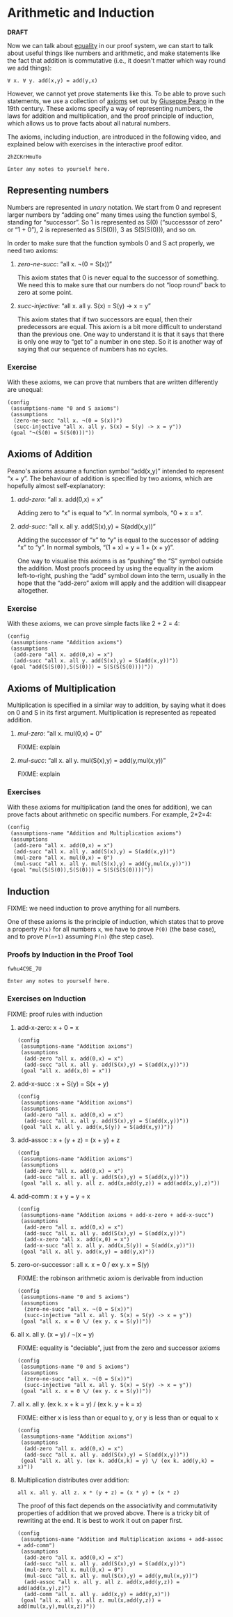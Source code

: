 # Arithmetic and Induction

**DRAFT**

Now we can talk about [equality](equality.html) in our proof system, we can start to talk about useful things like numbers and arithmetic, and make statements like the fact that addition is commutative (i.e., it doesn't matter which way round we add things):

```formula
∀ x. ∀ y. add(x,y) = add(y,x)
```

However, we cannot yet prove statements like this. To be able to prove such statements, we use a collection of [axioms](https://en.wikipedia.org/wiki/Peano_axioms) set out by [Giuseppe Peano](https://en.wikipedia.org/wiki/Giuseppe_Peano) in the 19th century. These axioms specify a way of representing numbers, the laws for addition and multiplication, and the proof principle of induction, which allows us to prove facts about all natural numbers.

The axioms, including induction, are introduced in the following video, and explained below with exercises in the interactive proof editor.

```youtube
2hZCKrHmuTo
```

```textbox {id=induction-note1}
Enter any notes to yourself here.
```

## Representing numbers

Numbers are represented in *unary* notation. We start from 0 and represent larger numbers by “adding one” many times using the function symbol S, standing for “successor”. So 1 is represented as S(0) (“successsor of zero” or “1 + 0”), 2 is represented as S(S(0)), 3 as S(S(S(0))), and so on.

In order to make sure that the function symbols 0 and S act properly, we need two axioms:

1. *zero-ne-succ*: “all x. ¬(0 = S(x))”

   This axiom states that 0 is never equal to the successor of something. We need this to make sure that our numbers do not “loop round” back to zero at some point.

2. *succ-injective*: “all x. all y. S(x) = S(y) → x = y”

   This axiom states that if two successors are equal, then their predecessors are equal. This axiom is a bit more difficult to understand than the previous one. One way to understand it is that it says that there is only one way to “get to” a number in one step. So it is another way of saying that our sequence of numbers has no cycles.

### Exercise

With these axioms, we can prove that numbers that are written differently are unequal:

```focused-nd {id=arith-proof-repr1}
(config
 (assumptions-name "0 and S axioms")
 (assumptions
  (zero-ne-succ "all x. ¬(0 = S(x))")
  (succ-injective "all x. all y. S(x) = S(y) -> x = y"))
 (goal "¬(S(0) = S(S(0)))"))
```

## Axioms of Addition

Peano's axioms assume a function symbol “add(x,y)” intended to represent “x + y”. The behaviour of addition is specified by two axioms, which are hopefully almost self-explanatory:

1. *add-zero*: “all x. add(0,x) = x”

   Adding zero to “x” is equal to “x”. In normal symbols, “0 + x = x”.

2. *add-succ*: “all x. all y. add(S(x),y) = S(add(x,y))”

   Adding the successor of “x” to “y” is equal to the successor of adding “x” to “y”. In normal symbols, “(1 + x) + y = 1 + (x + y)”.

   One way to visualise this axioms is as “pushing” the “S” symbol outside the addition. Most proofs proceed by using the equality in the axiom left-to-right, pushing the “add” symbol down into the term, usually in the hope that the “add-zero” axiom will apply and the addition will disappear altogether.

### Exercise

With these axioms, we can prove simple facts like 2 + 2 = 4:
```focused-nd {id=arith-proof-add1}
(config
 (assumptions-name "Addition axioms")
 (assumptions
  (add-zero "all x. add(0,x) = x")
  (add-succ "all x. all y. add(S(x),y) = S(add(x,y))"))
 (goal "add(S(S(0)),S(S(0))) = S(S(S(S(0))))"))
```

## Axioms of Multiplication

Multiplication is specified in a similar way to addition, by saying what it does on 0 and S in its first argument. Multiplication is represented as repeated addition.

1. *mul-zero*: “all x. mul(0,x) = 0”

   FIXME: explain

2. *mul-succ*: “all x. all y. mul(S(x),y) = add(y,mul(x,y))”

   FIXME: explain

### Exercises

With these axioms for multiplication (and the ones for addition), we can prove facts about arithmetic on specific numbers. For example, 2*2=4:

```focused-nd {id=arith-proof-mul1}
(config
 (assumptions-name "Addition and Multiplication axioms")
 (assumptions
  (add-zero "all x. add(0,x) = x")
  (add-succ "all x. all y. add(S(x),y) = S(add(x,y))")
  (mul-zero "all x. mul(0,x) = 0")
  (mul-succ "all x. all y. mul(S(x),y) = add(y,mul(x,y))"))
 (goal "mul(S(S(0)),S(S(0))) = S(S(S(S(0))))"))
```

## Induction

FIXME: we need induction to prove anything for all numbers.

One of these axioms is the principle of induction, which states that to prove a property `P(x)` for all numbers `x`, we have to prove `P(0)` (the base case), and to prove `P(n+1)` assuming `P(n)` (the step case).

### Proofs by Induction in the Proof Tool

```youtube
fwhu4C9E_7U
```

```textbox {id=induction-note2}
Enter any notes to yourself here.
```

### Exercises on Induction

FIXME: proof rules with induction

1. add-x-zero: x + 0 = x

   ```focused-nd {id=arith-proof-ind1}
   (config
    (assumptions-name "Addition axioms")
	(assumptions
	 (add-zero "all x. add(0,x) = x")
	 (add-succ "all x. all y. add(S(x),y) = S(add(x,y))"))
    (goal "all x. add(x,0) = x"))
   ```

2. add-x-succ : x + S(y) = S(x + y)

   ```focused-nd {id=arith-proof-ind2}
   (config
    (assumptions-name "Addition axioms")
	(assumptions
	 (add-zero "all x. add(0,x) = x")
	 (add-succ "all x. all y. add(S(x),y) = S(add(x,y))"))
    (goal "all x. all y. add(x,S(y)) = S(add(x,y))"))
   ```

3. add-assoc : x + (y + z) = (x + y) + z

   ```focused-nd {id=arith-proof-ind3}
   (config
    (assumptions-name "Addition axioms")
	(assumptions
	 (add-zero "all x. add(0,x) = x")
	 (add-succ "all x. all y. add(S(x),y) = S(add(x,y))"))
    (goal "all x. all y. all z. add(x,add(y,z)) = add(add(x,y),z)"))
   ```

4. add-comm : x + y = y + x

   ```focused-nd {id=arith-proof-ind4}
   (config
    (assumptions-name "Addition axioms + add-x-zero + add-x-succ")
	(assumptions
	 (add-zero "all x. add(0,x) = x")
	 (add-succ "all x. all y. add(S(x),y) = S(add(x,y))")
	 (add-x-zero "all x. add(x,0) = x")
	 (add-x-succ "all x. all y. add(x,S(y)) = S(add(x,y))"))
    (goal "all x. all y. add(x,y) = add(y,x)"))
   ```

5. zero-or-successor : all x. x = 0 \/ ex y. x = S(y)

   FIXME: the robinson arithmetic axiom is derivable from induction

   ```focused-nd {id=arith-proof-ind5}
   (config
    (assumptions-name "0 and S axioms")
    (assumptions
     (zero-ne-succ "all x. ¬(0 = S(x))")
     (succ-injective "all x. all y. S(x) = S(y) -> x = y"))
    (goal "all x. x = 0 \/ (ex y. x = S(y))"))
   ```

6. all x. all y. (x = y) \/ ¬(x = y)

   FIXME: equality is "deciable", just from the zero and successor axioms

   ```focused-nd {id=arith-proof-ind6}
   (config
    (assumptions-name "0 and S axioms")
    (assumptions
     (zero-ne-succ "all x. ¬(0 = S(x))")
     (succ-injective "all x. all y. S(x) = S(y) -> x = y"))
    (goal "all x. x = 0 \/ (ex y. x = S(y))"))
   ```


7. all x. all y. (ex k. x + k = y) \/ (ex k. y + k = x)

   FIXME: either x is less than or equal to y, or y is less than or equal to x

   ```focused-nd {id=arith-proof-ind7}
   (config
    (assumptions-name "Addition axioms")
	(assumptions
	 (add-zero "all x. add(0,x) = x")
	 (add-succ "all x. all y. add(S(x),y) = S(add(x,y))"))
    (goal "all x. all y. (ex k. add(x,k) = y) \/ (ex k. add(y,k) = x)"))
   ```

8. Multiplication distributes over addition:

   ```
   all x. all y. all z. x * (y + z) = (x * y) + (x * z)
   ```

   The proof of this fact depends on the associativity and commutativity properties of addition that we proved above. There is a tricky bit of rewriting at the end. It is best to work it out on paper first.

   ```focused-nd {id=arith-proof=ind8}
   (config
    (assumptions-name "Addition and Multiplication axioms + add-assoc + add-comm")
	(assumptions
	 (add-zero "all x. add(0,x) = x")
	 (add-succ "all x. all y. add(S(x),y) = S(add(x,y))")
	 (mul-zero "all x. mul(0,x) = 0")
	 (mul-succ "all x. all y. mul(S(x),y) = add(y,mul(x,y))")
	 (add-assoc "all x. all y. all z. add(x,add(y,z)) = add(add(x,y),z)")
	 (add-comm "all x. all y. add(x,y) = add(y,x)"))
	(goal "all x. all y. all z. mul(x,add(y,z)) = add(mul(x,y),mul(x,z))"))
   ```
